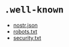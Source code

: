 # `.well-known`

- [nostr.json](nostr.json)
- [robots.txt](robots.txt)
- [security.txt](security.txt)
